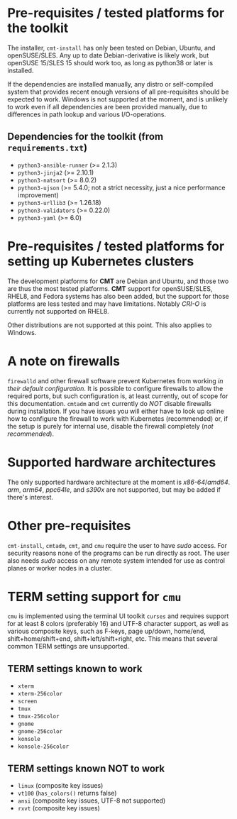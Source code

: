 # Pre-requisites / tested platforms for the toolkit

The installer, `cmt-install` has only been tested on Debian, Ubuntu, and openSUSE/SLES.
Any up to date Debian-derivative is likely work, but openSUSE 15/SLES 15 should work too,
as long as python38 or later is installed.

If the dependencies are installed manually, any distro or self-compiled
system that provides recent enough versions of all pre-requisites should be expected to work.
Windows is not supported at the moment, and is unlikely to work even
if all dependencies are been provided manually, due to differences
in path lookup and various I/O-operations.

## Dependencies for the toolkit (from `requirements.txt`)

* `python3-ansible-runner` (>= 2.1.3)
* `python3-jinja2` (>= 2.10.1)
* `python3-natsort` (>= 8.0.2)
* `python3-ujson` (>= 5.4.0; not a strict necessity, just a nice performance improvement)
* `python3-urllib3` (>= 1.26.18)
* `python3-validators` (>= 0.22.0)
* `python3-yaml` (>= 6.0)

# Pre-requisites / tested platforms for setting up Kubernetes clusters

The development platforms for __CMT__ are Debian and Ubuntu, and those two are thus the most tested platforms.
__CMT__ support for openSUSE/SLES, RHEL8, and Fedora systems has also been added, but the support for those platforms
are less tested and may have limitations. Notably _CRI-O_ is currently not supported on RHEL8.

Other distributions are not supported at this point. This also applies to Windows.

# A note on firewalls

`firewalld` and other firewall software prevent
Kubernetes from working _in their default configuration_. It is possible to configure firewalls
to allow the required ports, but such configuration is, at least currently, out of scope for
this documentation.  `cmtadm` and `cmt` currently do *NOT* disable firewalls during installation.
If you have issues you will either have to look up online how to configure the firewall to work
with Kubernetes (recommended) or, if the setup is purely for internal use, disable the firewall
completely (*not recommended*).

# Supported hardware architectures

The only supported hardware architecture at the moment is _x86-64_/_amd64_.
_arm_, _arm64_, _ppc64le_, and _s390x_ are not supported, but may be added if there's interest.

# Other pre-requisites

`cmt-install`, `cmtadm`, `cmt`, and `cmu` require the user to have _sudo_ access.
For security reasons none of the programs can be run directly as root.
The user also needs _sudo_ access on any remote system intended for use as control planes or worker nodes in a cluster.

# TERM setting support for `cmu`

`cmu` is implemented using the terminal UI toolkit `curses`
and requires support for at least 8 colors (preferably 16) and UTF-8 character support,
as well as various composite keys, such as F-keys, page up/down, home/end, shift+home/shift+end,
shift+left/shift+right, etc.  This means that several common TERM settings are unsupported.

## TERM settings known to work

* `xterm`
* `xterm-256color`
* `screen`
* `tmux`
* `tmux-256color`
* `gnome`
* `gnome-256color`
* `konsole`
* `konsole-256color`

## TERM settings known NOT to work

* `linux` (composite key issues)
* `vt100` (`has_colors()` returns false)
* `ansi` (composite key issues, UTF-8 not supported)
* `rxvt` (composite key issues)
